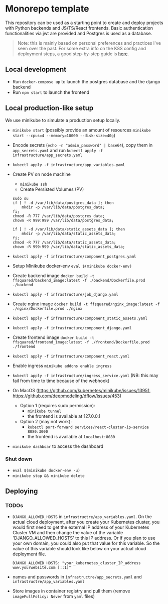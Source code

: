 # Monorepo template
This repository can be used as a starting point to create and deploy projects with Python backends and JS/TS/React frontends. Basic authentication functionalities via jwt are provided and Postgres is used as a database.

> Note: this is mainly based on personal preferences and practices I've seen over the past. For some extra info on the K8S config and deployment steps, a good step-by-step guide is [here](https://datagraphi.com/blog/post/2021/2/10/kubernetes-guide-deploying-a-machine-learning-app-built-with-django-react-and-postgresql-using-kubernetes).

## Local development
- Run `docker-compose up` to launch the postgres database and the django backend
- Run `npm start` to launch the frontend

## Local production-like setup
We use minikube to simulate a production setup locally.
- `minikube start` (possibly provide an amount of resources `minikube start --cpus=4 --memory=10000 --disk-size=40g`)
- Encode secrets (`echo -n "admin_password" | base64`), copy them in `app_secrets.yaml` and run `kubectl apply -f infrastructure/app_secrets.yaml`
- `kubectl apply -f infrastructure/app_variables.yaml`
- Create PV on node machine
    - `minikube ssh`
    - Create Persisted Volumes (PV)
    ```
    sudo su
    if [ ! -d /var/lib/data/postgres_data ]; then
        mkdir -p /var/lib/data/postgres_data;
    fi;
    chmod -R 777 /var/lib/data/postgres_data;
    chown -R 999:999 /var/lib/data/postgres_data;

    if [ ! -d /var/lib/data/static_assets_data ]; then
        mkdir -p /var/lib/data/static_assets_data;
    fi;
    chmod -R 777 /var/lib/data/static_assets_data;
    chown -R 999:999 /var/lib/data/static_assets_data;
    ```
- `kubectl apply -f infrastructure/component_postgres.yaml`

- Setup Minikube docker-env `eval $(minikube docker-env)`
- Create backend image `docker build -t ffsquared/backend_image:latest -f ./backend/Dockerfile.prod ./backend`
- `kubectl apply -f infrastructure/job_django.yaml`

- Create nginx image `docker build -t ffsquared/nginx_image:latest -f ./nginx/Dockerfile.prod ./nginx`
- `kubectl apply -f infrastructure/component_static_assets.yaml`
- `kubectl apply -f infrastructure/component_django.yaml`

- Create frontend image `docker build -t ffsquared/frontend_image:latest -f ./frontend/Dockerfile.prod ./frontend`
- `kubectl apply -f infrastructure/component_react.yaml`

- Enable ingress `minikube addons enable ingress`
- `kubectl apply -f infrastructure/ingress_service.yaml` (NB: this may fail from time to time because of the webhook)

- On MacOS (https://github.com/kubernetes/minikube/issues/13951, https://github.com/deepmodeling/dflow/issues/453)
    - Option 1 (requires sudo permission):
        - `minikube tunnel`
        - the frontend is available at 127.0.0.1
    - Option 2 (may not work):
        - `kubectl port-forward services/react-cluster-ip-service  8080:3000`
        - the frontend is available at `localhost:8080`

- `minikube dashboar` to access the dashboard

### Shut down
- `eval $(minikube docker-env -u)`
- `minikube stop && minikube delete`


## Deploying
### TODOs
- `DJANGO_ALLOWED_HOSTS` in `infrastructre/app_variables.yaml`. On the actual cloud deployment, after you create your Kubernetes cluster, you would first need to get the external IP address of your Kubernetes Cluster VM and then change the value of the variable 'DJANGO_ALLOWED_HOSTS' to this IP address. Or if you plan to use your own domain, you could also put that value for this variable. So the value of this variable should look like below on your actual cloud deployment file.

    `DJANGO_ALLOWED_HOSTS: "your_kubernetes_cluster_IP_address www.yourwebsite.com [::1]"`
  
- names and passwords in `infrastructre/app_secrets.yaml` and `infrastructre/app_variables.yaml`
- Store images in container registry and pull them (remove `imagePullPolicy: Never` from `yaml` files)
